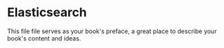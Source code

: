 # Elasticsearch

This file file serves as your book's preface, a great place to describe your book's content and ideas.

